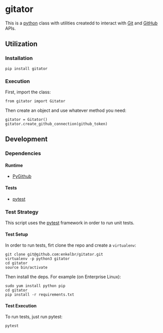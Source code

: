 # gitator
This is a [python](https://www.python.org/) class with utilities createdd to interact with [Git](https://git-scm.com/) and [GitHub](https://github.com) APIs.

## Utilization
### Installation
```
pip install gitator
```

### Execution
First, import the class:
```
from gitator import Gitator
```

Then create an object and use whatever method you need:
```
gitator = Gitator()
gitator.create_github_connection(github_token)
```

## Development
### Dependencies
#### Runtime
- [PyGithub](http://pygithub.readthedocs.io/en/latest/introduction.html)

#### Tests
- [pytest](http://docs.pytest.org/en/latest/)

### Test Strategy
This script uses the [pytest](http://docs.pytest.org/en/latest/) framework in order to run unit tests.

#### Test Setup
In order to run tests, firt clone the repo and create a `virtualenv`:
```
git clone git@github.com:enkelbr/gitator.git
virtualenv -p python3 gitator
cd gitator
source bin/activate
```

Then install the deps. For example (on Enterprise Linux):
```
sudo yum install python pip
cd gitator
pip install -r requirements.txt
```

#### Test Execution
To run tests, just run pytest:
```
pytest
```
